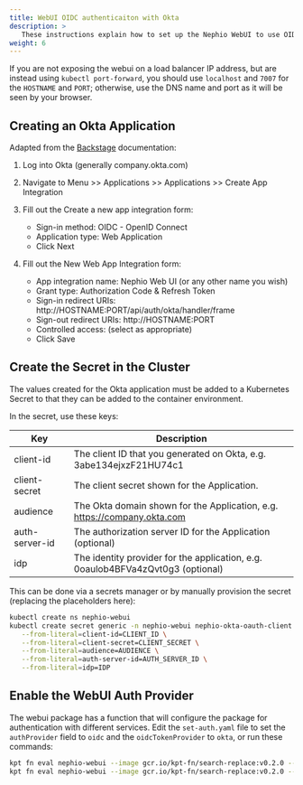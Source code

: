 ```yaml
---
title: WebUI OIDC authenticaiton with Okta
description: >
   These instructions explain how to set up the Nephio WebUI to use OIDC with Okta for authentication.
weight: 6
---
```


If you are not exposing the webui on a load balancer IP address, but are instead using `kubectl port-forward`, you
should use `localhost` and `7007` for the `HOSTNAME` and `PORT`; otherwise, use the DNS name and port as it will be seen
by your browser.

## Creating an Okta Application

Adapted from the [Backstage](https://backstage.io/docs/auth/okta/provider#create-an-application-on-okta)
documentation:

1. Log into Okta (generally company.okta.com)
2. Navigate to Menu >> Applications >> Applications >> Create App Integration
3. Fill out the Create a new app integration form:

   - Sign-in method: OIDC - OpenID Connect
   - Application type: Web Application
   - Click Next

4. Fill out the New Web App Integration form:

   - App integration name: Nephio Web UI (or any other name you wish)
   - Grant type: Authorization Code & Refresh Token
   - Sign-in redirect URIs: http://HOSTNAME:PORT/api/auth/okta/handler/frame
   - Sign-out redirect URIs: http://HOSTNAME:PORT
   - Controlled access: (select as appropriate)
   - Click Save

## Create the Secret in the Cluster

The values created for the Okta application must be added to a Kubernetes Secret to that they can be added to the
container environment.

In the secret, use these keys:

| Key            | Description                                                 |
| -------------- | ----------------------------------------------------------- |
| client-id      | The client ID that you generated on Okta, e.g. 3abe134ejxzF21HU74c1 |
| client-secret  | The client secret shown for the Application.                |
| audience       | The Okta domain shown for the Application, e.g. https://company.okta.com |
| auth-server-id | The authorization server ID for the Application (optional)  |
| idp            | The identity provider for the application, e.g. 0oaulob4BFVa4zQvt0g3 (optional) |

This can be done via a secrets manager or by manually provision the secret (replacing the placeholders here):

```bash
kubectl create ns nephio-webui
kubectl create secret generic -n nephio-webui nephio-okta-oauth-client \
   --from-literal=client-id=CLIENT_ID \
   --from-literal=client-secret=CLIENT_SECRET \
   --from-literal=audience=AUDIENCE \
   --from-literal=auth-server-id=AUTH_SERVER_ID \
   --from-literal=idp=IDP
```

## Enable the WebUI Auth Provider

The webui package has a function that will configure the package for authentication with different services. Edit the
`set-auth.yaml` file to set the `authProvider` field to `oidc` and the `oidcTokenProvider` to `okta`, or run these
commands:

```bash
kpt fn eval nephio-webui --image gcr.io/kpt-fn/search-replace:v0.2.0 --match-name set-auth -- 'by-path=authProvider' 'put-value=oidc'
kpt fn eval nephio-webui --image gcr.io/kpt-fn/search-replace:v0.2.0 --match-name set-auth -- 'by-path=oidcTokenProvider' 'put-value=okta'
```
